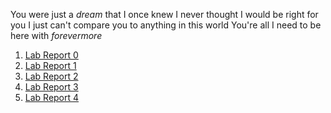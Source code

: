 You were just a *dream* that I once knew
I never thought I would be right for you
I just can't compare you to anything in this world
You're all I need to be here with
*forevermore*

1. [Lab Report 0](https://shrimplumpia.github.io/cse15l-lab-reports/lab-report-0-week-0.html)
2. [Lab Report 1](https://shrimplumpia.github.io/cse15l-lab-reports/lab-report-1-week-1.html)
3. [Lab Report 2](https://shrimplumpia.github.io/cse15l-lab-reports/lab-report-2-week-3.html)
4. [Lab Report 3](https://shrimplumpia.github.io/cse15l-lab-reports/lab-report-3-week-5.html)
5. [Lab Report 4](https://shrimplumpia.github.io/cse15l-lab-reports/lab-report-4-week-7.html)
